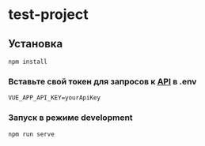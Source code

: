 # test-project

## Установка

```
npm install
```

### Вставьте свой токен для запросов к [API](https://dadata.ru/api/) в .env

```
VUE_APP_API_KEY=yourApiKey
```

### Запуск в режиме development

```
npm run serve
```
